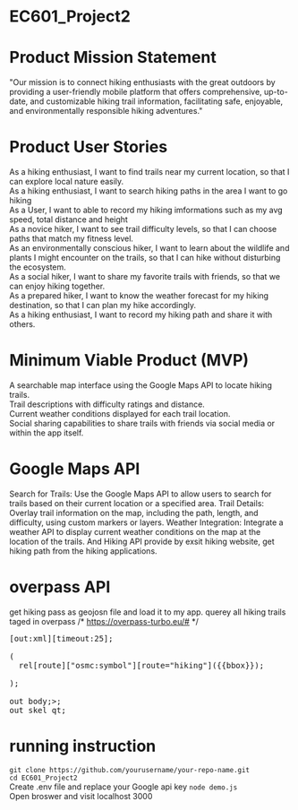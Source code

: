 # EC601_Project2
# Product Mission Statement
"Our mission is to connect hiking enthusiasts with the great outdoors by providing a user-friendly mobile platform that offers comprehensive, up-to-date, and customizable hiking trail information, facilitating safe, enjoyable, and environmentally responsible hiking adventures."

# Product User Stories

As a hiking enthusiast, I want to find trails near my current location, so that I can explore local nature easily.</br>
As a hiking enthusiast, I want to search hiking paths in the area I want to go hiking</br>
As a User, I want to able to record my hiking imformations such as my avg speed, total distance and height</br>
As a novice hiker, I want to see trail difficulty levels, so that I can choose paths that match my fitness level.</br>
As an environmentally conscious hiker, I want to learn about the wildlife and plants I might encounter on the trails, so that I can hike without disturbing the ecosystem.</br>
As a social hiker, I want to share my favorite trails with friends, so that we can enjoy hiking together.</br>
As a prepared hiker, I want to know the weather forecast for my hiking destination, so that I can plan my hike accordingly.</br>
As a hiking enthusiast, I want to record my hiking path and share it with others.</br>


# Minimum Viable Product (MVP)

A searchable map interface using the Google Maps API to locate hiking trails.</br>
Trail descriptions with difficulty ratings and distance.</br>
Current weather conditions displayed for each trail location.</br>
Social sharing capabilities to share trails with friends via social media or within the app itself.</br>

# Google Maps API

Search for Trails: Use the Google Maps API to allow users to search for trails based on their current location or a specified area.
Trail Details: Overlay trail information on the map, including the path, length, and difficulty, using custom markers or layers.
Weather Integration: Integrate a weather API to display current weather conditions on the map at the location of the trails.
And Hiking API provide by exsit hiking website, get hiking path from the hiking applications.
# overpass API
get hiking pass as geojosn file and load it to my app. querey all hiking trails taged in overpass
/*
https://overpass-turbo.eu/#
*/
<pre>
[out:xml][timeout:25];</br>
( 
  rel[route]["osmc:symbol"][route="hiking"]({{bbox}});</br>
);</br>
out body;>;
out skel qt;
</pre>  
# running instruction 
`git clone https://github.com/yourusername/your-repo-name.git`</br>
`cd EC601_Project2`</br>
Create .env file and replace your Google api key 
`node demo.js`</br>
Open broswer and visit localhost 3000